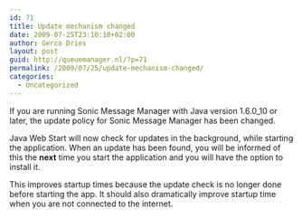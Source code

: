 ```yaml
---
id: 71
title: Update mechanism changed
date: 2009-07-25T23:10:10+02:00
author: Gerco Dries
layout: post
guid: http://queuemanager.nl/?p=71
permalink: /2009/07/25/update-mechanism-changed/
categories:
  - Uncategorized
---
```

If you are running Sonic Message Manager with Java version 1.6.0_10 or later, the update policy for Sonic Message Manager has been changed. 

Java Web Start will now check for updates in the background, while starting the application. When an update has been found, you will be informed of this the **next** time you start the application and you will have the option to install it.

This improves startup times because the update check is no longer done before starting the app. It should also dramatically improve startup time when you are not connected to the internet.